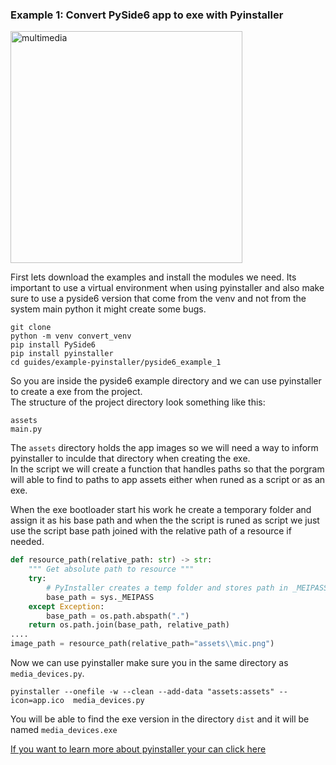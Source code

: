 
### Example 1: Convert PySide6 app to exe with Pyinstaller 

<img width="371" alt="multimedia" src="https://github.com/ip-repo/guides/assets/123945379/4a05bb2a-0e03-4134-977e-319b724b6778">

First lets download the examples and install the modules we need.
Its important to use a virtual environment when using pyinstaller and also make sure to use a pyside6 version that come from the venv
and not from the system main python it might create some bugs.

```console
git clone
python -m venv convert_venv
pip install PySide6
pip install pyinstaller
cd guides/example-pyinstaller/pyside6_example_1
```
So you are inside the pyside6 example directory and we can use pyinstaller to create a exe from the project.<br>
The structure of the project directory look something like this:

```console
assets
main.py
```
The `assets` directory holds the app images so we will need a way to inform pyinstaller to inculde that directory when creating the exe.<br>
In the script we will create a function that handles paths so that the porgram will able to find to paths to app assets either when runed 
as a script or as an exe.

When the exe bootloader start his work he create a temporary folder and assign it as his base path and when the the script is runed as script
we just use the script base path joined with the relative path of a resource if needed.

```python
def resource_path(relative_path: str) -> str:
    """ Get absolute path to resource """
    try:
        # PyInstaller creates a temp folder and stores path in _MEIPASS
        base_path = sys._MEIPASS
    except Exception:
        base_path = os.path.abspath(".")
    return os.path.join(base_path, relative_path)
....
image_path = resource_path(relative_path="assets\\mic.png")
````
Now we can use pyinstaller make sure you in the same directory as `media_devices.py`.
```cosnole
pyinstaller --onefile -w --clean --add-data "assets:assets" --icon=app.ico  media_devices.py
```
You will be able to find the exe version in the directory `dist` and it will be named `media_devices.exe`

<a href="https://pyinstaller.org/" >If you want to learn more about pyinstaller your can click here</a>
